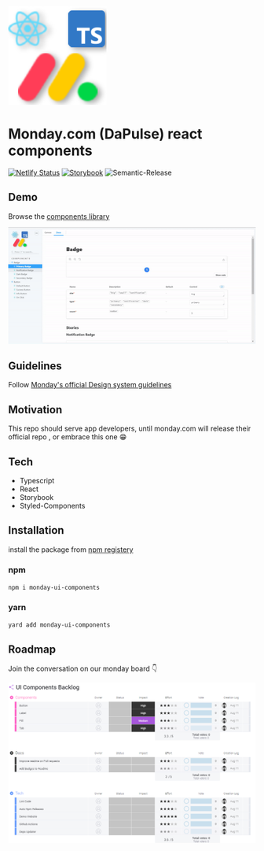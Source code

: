<img src="assets/logo.png" alt="monday image"/>

# Monday.com (DaPulse) react components

[![Netlify Status](https://api.netlify.com/api/v1/badges/145b902d-b4cf-4160-ab4a-7fea4dcc5a14/deploy-status)](https://app.netlify.com/sites/monday-ui-components/deploys)
[![Storybook](https://cdn.jsdelivr.net/gh/storybookjs/brand@master/badge/badge-storybook.svg)](https://monday-ui-components.netlify.app/?path=/docs/components-button--default-button)
![Semantic-Release](https://github.com/kaminskypavel/monday-ui-components/workflows/Semantic-Release/badge.svg)
## Demo
Browse the [components library](https://monday-ui-components.netlify.app/?path=/docs/components-button--default-button)

<img src="assets/stroybook-demo.gif" alt="storybook"/>

## Guidelines
Follow [Monday's official Design system guidelines](https://design.monday.com/03276924d/p/618d70-button)

## Motivation 
This repo should serve app developers, until monday.com will release 
their official repo , or embrace this one 😁

## Tech 

- Typescript
- React
- Storybook 
- Styled-Components

## Installation

install the package from [npm registery](https://www.npmjs.com/package/monday-ui-components)

### npm
``npm i monday-ui-components``

### yarn 
``yard add monday-ui-components``


## Roadmap
Join the conversation on our monday board 👇

<a target="_blank" href="https://view.monday.com/embed/687526517-0c6eea10ecefe83ec5b35d392486231a">   
    <img src="assets/monday-board-thumb.png" alt="monday image"/>
</a>



